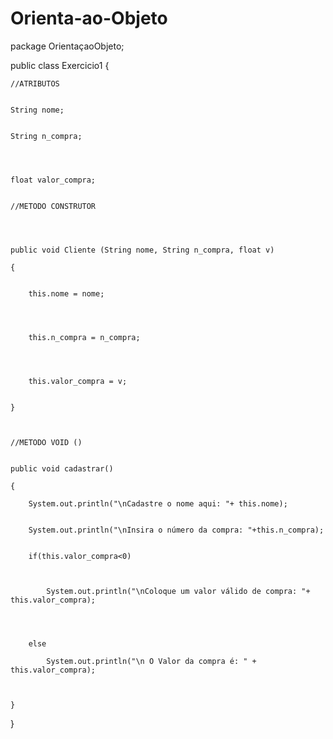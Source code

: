 # Orienta-ao-Objeto
package OrientaçaoObjeto;

public class Exercicio1 {


	//ATRIBUTOS


	String nome;


	String n_compra;




	float valor_compra;


	//METODO CONSTRUTOR




	public void Cliente (String nome, String n_compra, float v)

	{


		this.nome = nome;




		this.n_compra = n_compra;




		this.valor_compra = v;


	}



	//METODO VOID ()


	public void cadastrar()

	{

		System.out.println("\nCadastre o nome aqui: "+ this.nome);


		System.out.println("\nInsira o número da compra: "+this.n_compra);


		if(this.valor_compra<0)



			System.out.println("\nColoque um valor válido de compra: "+ this.valor_compra);




		else

			System.out.println("\n O Valor da compra é: " + this.valor_compra);



	}


}
